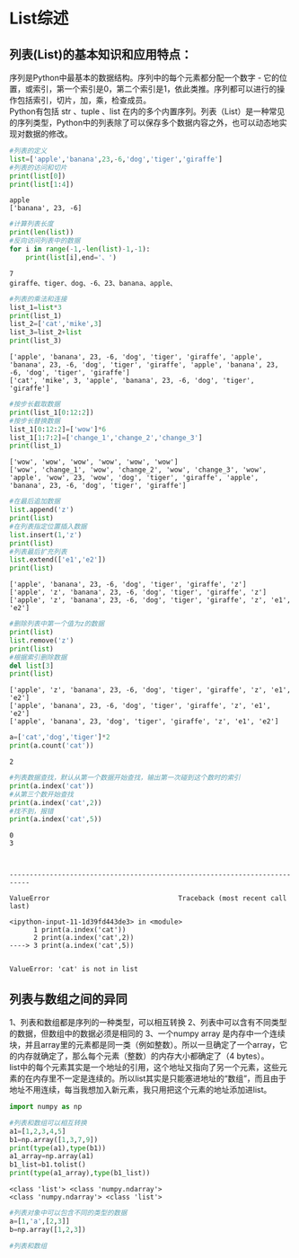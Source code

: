 # List综述
## 列表(List)的基本知识和应用特点：
序列是Python中最基本的数据结构。序列中的每个元素都分配一个数字 - 它的位置，或索引，第一个索引是0，第二个索引是1，依此类推。序列都可以进行的操作包括索引，切片，加，乘，检查成员。  
Python有包括 str 、tuple 、list 在内的多个内置序列。列表（List）是一种常见的序列类型，Python中的列表除了可以保存多个数据内容之外，也可以动态地实现对数据的修改。


```python
#列表的定义
list=['apple','banana',23,-6,'dog','tiger','giraffe']
#列表的访问和切片
print(list[0])
print(list[1:4])
```

    apple
    ['banana', 23, -6]
    


```python
#计算列表长度
print(len(list))
#反向访问列表中的数据
for i in range(-1,-len(list)-1,-1):
    print(list[i],end='、')
```

    7
    giraffe、tiger、dog、-6、23、banana、apple、


```python
#列表的乘法和连接
list_1=list*3
print(list_1)
list_2=['cat','mike',3]
list_3=list_2+list
print(list_3)
```

    ['apple', 'banana', 23, -6, 'dog', 'tiger', 'giraffe', 'apple', 'banana', 23, -6, 'dog', 'tiger', 'giraffe', 'apple', 'banana', 23, -6, 'dog', 'tiger', 'giraffe']
    ['cat', 'mike', 3, 'apple', 'banana', 23, -6, 'dog', 'tiger', 'giraffe']
    


```python
#按步长截取数据
print(list_1[0:12:2])
#按步长替换数据
list_1[0:12:2]=['wow']*6
list_1[1:7:2]=['change_1','change_2','change_3']
print(list_1)
```

    ['wow', 'wow', 'wow', 'wow', 'wow', 'wow']
    ['wow', 'change_1', 'wow', 'change_2', 'wow', 'change_3', 'wow', 'apple', 'wow', 23, 'wow', 'dog', 'tiger', 'giraffe', 'apple', 'banana', 23, -6, 'dog', 'tiger', 'giraffe']
    


```python
#在最后追加数据
list.append('z')
print(list)
#在列表指定位置插入数据
list.insert(1,'z')
print(list)
#列表最后扩充列表
list.extend(['e1','e2'])
print(list)
```

    ['apple', 'banana', 23, -6, 'dog', 'tiger', 'giraffe', 'z']
    ['apple', 'z', 'banana', 23, -6, 'dog', 'tiger', 'giraffe', 'z']
    ['apple', 'z', 'banana', 23, -6, 'dog', 'tiger', 'giraffe', 'z', 'e1', 'e2']
    


```python
#删除列表中第一个值为z的数据
print(list)
list.remove('z')
print(list)
#根据索引删除数据
del list[3]
print(list)
```

    ['apple', 'z', 'banana', 23, -6, 'dog', 'tiger', 'giraffe', 'z', 'e1', 'e2']
    ['apple', 'banana', 23, -6, 'dog', 'tiger', 'giraffe', 'z', 'e1', 'e2']
    ['apple', 'banana', 23, 'dog', 'tiger', 'giraffe', 'z', 'e1', 'e2']
    


```python
a=['cat','dog','tiger']*2
print(a.count('cat'))
```

    2
    


```python
#列表数据查找，默认从第一个数据开始查找，输出第一次碰到这个数时的索引
print(a.index('cat'))
#从第三个数开始查找
print(a.index('cat',2))
#找不到，报错
print(a.index('cat',5))
```

    0
    3
    


    ---------------------------------------------------------------------------

    ValueError                                Traceback (most recent call last)

    <ipython-input-11-1d39fd443de3> in <module>
          1 print(a.index('cat'))
          2 print(a.index('cat',2))
    ----> 3 print(a.index('cat',5))
    

    ValueError: 'cat' is not in list


## 列表与数组之间的异同
1、列表和数组都是序列的一种类型，可以相互转换
2、列表中可以含有不同类型的数据，但数组中的数据必须是相同的
3、一个numpy array 是内存中一个连续块，并且array里的元素都是同一类（例如整数）。所以一旦确定了一个array，它的内存就确定了，那么每个元素（整数）的内存大小都确定了（4 bytes）。  
list中的每个元素其实是一个地址的引用，这个地址又指向了另一个元素，这些元素的在内存里不一定是连续的。所以list其实是只能塞进地址的“数组”，而且由于地址不用连续，每当我想加入新元素，我只用把这个元素的地址添加进list。


```python
import numpy as np
```


```python
#列表和数组可以相互转换
a1=[1,2,3,4,5]
b1=np.array([1,3,7,9])
print(type(a1),type(b1))
a1_array=np.array(a1)
b1_list=b1.tolist()
print(type(a1_array),type(b1_list))
```

    <class 'list'> <class 'numpy.ndarray'>
    <class 'numpy.ndarray'> <class 'list'>
    


```python
#列表对象中可以包含不同的类型的数据
a=[1,'a',[2,3]]
b=np.array([1,2,3])
```


```python
#列表和数组
```
